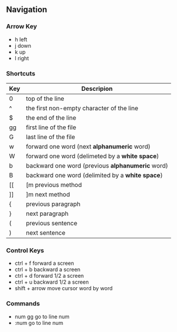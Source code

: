 ## Navigation

### Arrow Key
- h  left
- j  down
- k  up
- l  right

### Shortcuts
|Key|Descripion|
|--|--|
| 0  | top of the line
| ^  | the first non-empty character of the line      
| $  | the end of the line
| gg | first line of the file
| G  | last line of the file
| w  | forward one word (next **alphanumeric** word)
| W  | forward one word (delimeted by a **white space**)
| b  | backward one word (previous **alphanumeric** word)
| B  | backward one word (delimited by a **white space**)
| [[ | [m previous method
| ]] | ]m next method
| {  | previous paragraph
| }  | next paragraph
| (  | previous sentence
| )  | next sentence

### Control Keys
- ctrl + f        forward a screen
- ctrl + b        backward a screen
- ctrl + d        forward 1/2 a screen
- ctrl + u        backward 1/2 a screen
- shift + arrow   move cursor word by word

### Commands
- num gg          go to line num
- :num            go to line num
